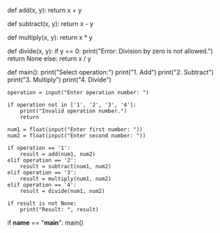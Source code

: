 def add(x, y):
    return x + y

def subtract(x, y):
    return x - y

def multiply(x, y):
    return x * y

def divide(x, y):
    if y == 0:
        print("Error: Division by zero is not allowed.")
        return None
    else:
        return x / y

def main():
    print("Select operation:")
    print("1. Add")
    print("2. Subtract")
    print("3. Multiply")
    print("4. Divide")

    operation = input("Enter operation number: ")

    if operation not in ['1', '2', '3', '4']:
        print("Invalid operation number.")
        return

    num1 = float(input("Enter first number: "))
    num2 = float(input("Enter second number: "))

    if operation == '1':
        result = add(num1, num2)
    elif operation == '2':
        result = subtract(num1, num2)
    elif operation == '3':
        result = multiply(num1, num2)
    elif operation == '4':
        result = divide(num1, num2)

    if result is not None:
        print("Result: ", result)

if __name__ == "__main__":
    main()
